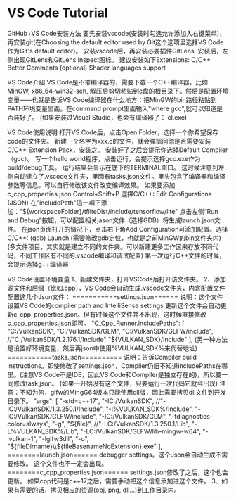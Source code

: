 # VS Code Tutorial

GitHub+VS Code安装方法
要先安装vscode(安装时勾选允许添加入右键菜单)，再安装git(在Choosing the default editor used by Git这个选项里选择VS Code作为Git's default editor)。
安装vscode后，再安装必要插件GitLens. 安装后，左侧出现GitLens和GitLens Inspect图标。
建议安装如下Extensions:
C/C++
Better Comments (optional)
Shader languages support


VS Code介绍
VS Code是不带编译器的，需要下载一个C++编译器，比如MinGW, x86_64-win32-seh, 解压后剪切粘贴到c盘的根目录下。然后是配置环境变量——也就是告诉VS Code编译器在什么地方：把MinGW的bin路径粘贴到PATH环境变量里面。在command prompt里面输入"where gcc",就可以知道是否装好了。
(如果安装过Visual Studio，也会有编译器了： cl.exe)


VS Code使用说明
打开VS Code后，点击Open Folder，选择一个你希望保存code的文件夹。
新建一个名字为xxx.c的文件，就会弹窗问你是否需要安装C/C++ Extension Pack，安装之。
安装好了之后会提示你选择Default Compiler（gcc）。
写一个hello world程序，点击运行，会提示选择gcc.exe作为build/debug工具。
运行结果会显示在底下的TERMINAL窗口。
这时候注意到左侧自动建立了.vscode文件夹，里面有tasks.json文件。里头包含了编译器和编译参数等信息。可以自行修改该文件改变编译效果。
如果要添加c_cpp_properties.json
Control+Shift+P
選擇C/C++: Edit Configurations (JSON)
在"includePath"這一項下添加："${workspaceFolder}/tfliteDist/include/tensorflow/lite"
点击左侧“Run and Debug”按钮，可以配置相关jason文件（选择GDB）将生成launch.json文件。
在json页面打开的情况下，点击右下角Add Configuration可添加配置。选择C/C++: (gdb) Launch
(需要修改gdb定位，也就是之前MinGW的bin文件夹内)
(多文件项目，其实就是建立不同的文件夹。可以新建更多工作区来存放不同代码，不同工作区有不同的.vscode编译和调试配置)
第一次运行C++文件的时候，会提示选择g++编译器




VS Code设置环境变量
1、新建文件夹，打开VSCode后打开该文件夹。
2、添加源文件和后缀（比如.cpp），VS Code会自动生成.vscode文件夹，内含配置文件
配置这几个Json文件：
===========settings.json======
说明：这个文件设置VS Code的compiler path and IntelliSense settings
更新这个文件会自动更新c_cpp_properties.json。但有时候这个文件并不出现，这时候直接修改c_cpp_properties.json即可。
  "C_Cpp_Runner.includePaths": [
    	"C:/VulkanSDK",
   	 "C:/VulkanSDK/GLM",
    	"C:/VulkanSDK/GLFW/include",
   	 //"C:/VulkanSDK/1.2.176.1/Include"
    	"${VULKAN_SDK}/Include"
  ],
(另一种方法是设置好环境变量，然后再json中使用%VULKAN_SDK%来代替地址)
===========tasks.json==========
说明：告诉Compiler build instructions。即使修改了settings.json，Compiler仍旧不知道includePaths在哪里。(注意VS Code不是IDE，因此VS Code和Compiler是独立存在的)，所以要一同修改task.json。
(如果一开始没有这个文件，只要运行一次代码它就会出现)
注意：不知为何，glfw的MingG64版本只能使用dll版，因此需要拷贝dll文件到开发目录下。
            "args": [
                "-std=c++17",
                "-IC:/VulkanSDK",
                //"-IC:/VulkanSDK/1.3.250.1/Include",
                "-I%VULKAN_SDK%/Include",
                "-IC:/VulkanSDK/GLFW/include",
                "-IC:/VulkanSDK/GLM",
                "-fdiagnostics-color=always",
                "-g",
                "${file}",
                //"-LC:/VulkanSDK/1.3.250.1/Lib",
                "-L%VULKAN_SDK%/Lib",
                "-LC:/VulkanSDK/GLFW/lib-mingw-w64",
                "-lvulkan-1",
                "-lglfw3dll",
                "-o",
                "${fileDirname}\\${fileBasenameNoExtension}.exe"
            ],
========launch.json======
debugger settings。这个Json会自动生成不需要修改。
这个文件也不一定会出现。
========c_cpp_properties.json======
settings.json修改了之后，这个也会更新。
如果cpp代码是c++17之后，需要手动把这个信息添加进这个文件。
3、如果有需要的话，拷贝相应的资源(obj, png, dll…)到工作目录内。





